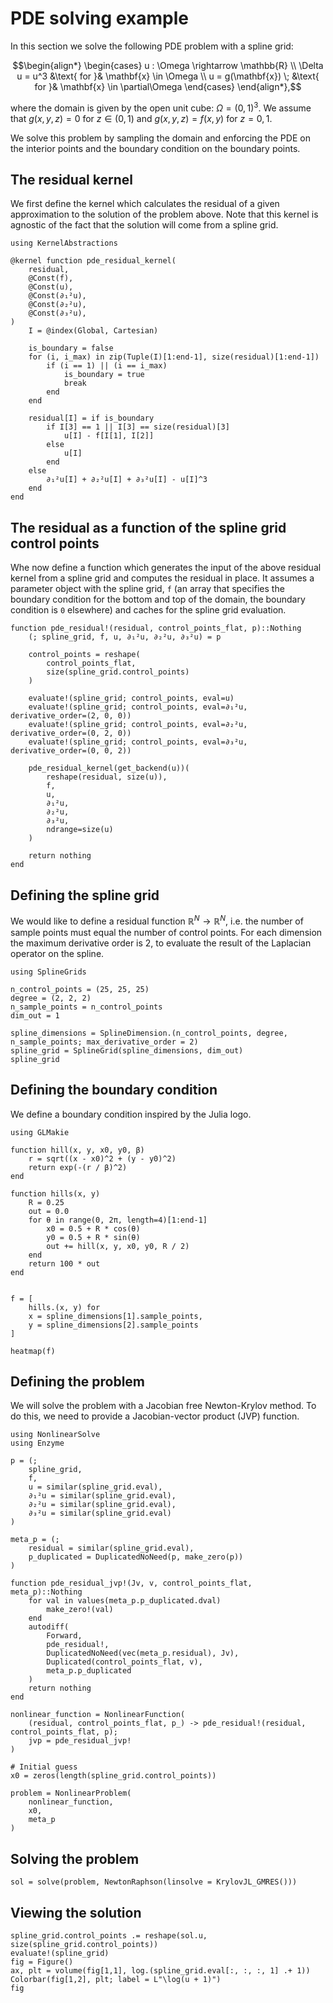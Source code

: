 # PDE solving example

In this section we solve the following PDE problem with a spline grid:

```math
\begin{align*}
\begin{cases}
    u : \Omega \rightarrow \mathbb{R} \\
    \Delta u = u^3 &\text{ for }& \mathbf{x} \in \Omega \\
    u = g(\mathbf{x}) \; &\text{ for }& \mathbf{x} \in \partial\Omega
\end{cases}
\end{align*},
```

where the domain is given by the open unit cube: $\Omega = (0,1)^3$. We assume that $g(x,y,z) = 0$ for $z \in (0,1)$ and $g(x,y,z) = f(x,y)$ for $z = 0, 1$.

We solve this problem by sampling the domain and enforcing the PDE on the interior points and the boundary condition on the boundary points. 

## The residual kernel

We first define the kernel which calculates the residual of a given approximation to the solution of the problem above. Note that this kernel is agnostic of the fact that the solution will come from a spline grid.

```@example tutorial
using KernelAbstractions

@kernel function pde_residual_kernel(
    residual,
    @Const(f),
    @Const(u),
    @Const(∂₁²u),
    @Const(∂₂²u),
    @Const(∂₃²u),
)
    I = @index(Global, Cartesian)

    is_boundary = false
    for (i, i_max) in zip(Tuple(I)[1:end-1], size(residual)[1:end-1])
        if (i == 1) || (i == i_max)
            is_boundary = true
            break
        end
    end

    residual[I] = if is_boundary
        if I[3] == 1 || I[3] == size(residual)[3]
            u[I] - f[I[1], I[2]]
        else
            u[I]
        end
    else
        ∂₁²u[I] + ∂₂²u[I] + ∂₃²u[I] - u[I]^3
    end
end
```

## The residual as a function of the spline grid control points

Whe now define a function which generates the input of the above residual kernel from a spline grid and computes the residual in place. It assumes a parameter object with the spline grid, `f` (an array that specifies the boundary condition for the bottom and top of the domain, the boundary condition is `0` elsewhere) and caches for the spline grid evaluation.

```@example tutorial
function pde_residual!(residual, control_points_flat, p)::Nothing
    (; spline_grid, f, u, ∂₁²u, ∂₂²u, ∂₃²u) = p

    control_points = reshape(
        control_points_flat,
        size(spline_grid.control_points)
    )

    evaluate!(spline_grid; control_points, eval=u)
    evaluate!(spline_grid; control_points, eval=∂₁²u, derivative_order=(2, 0, 0))
    evaluate!(spline_grid; control_points, eval=∂₂²u, derivative_order=(0, 2, 0))
    evaluate!(spline_grid; control_points, eval=∂₃²u, derivative_order=(0, 0, 2))

    pde_residual_kernel(get_backend(u))(
        reshape(residual, size(u)),
        f,
        u,
        ∂₁²u,
        ∂₂²u,
        ∂₃²u,
        ndrange=size(u)
    )

    return nothing
end
```

## Defining the spline grid

We would like to define a residual function $\mathbb{R}^N \rightarrow \mathbb{R}^N$, i.e. the number of sample points must equal the number of control points. For each dimension the maximum derivative order is 2, to evaluate the result of the Laplacian operator on the spline.

```@example tutorial
using SplineGrids

n_control_points = (25, 25, 25)
degree = (2, 2, 2)
n_sample_points = n_control_points
dim_out = 1

spline_dimensions = SplineDimension.(n_control_points, degree, n_sample_points; max_derivative_order = 2)
spline_grid = SplineGrid(spline_dimensions, dim_out)
spline_grid
```

## Defining the boundary condition

We define a boundary condition inspired by the Julia logo.

```@example tutorial
using GLMakie

function hill(x, y, x0, y0, β)
    r = sqrt((x - x0)^2 + (y - y0)^2)
    return exp(-(r / β)^2)
end

function hills(x, y)
    R = 0.25
    out = 0.0
    for θ in range(0, 2π, length=4)[1:end-1]
        x0 = 0.5 + R * cos(θ)
        y0 = 0.5 + R * sin(θ)
        out += hill(x, y, x0, y0, R / 2)
    end
    return 100 * out
end


f = [
    hills.(x, y) for
    x = spline_dimensions[1].sample_points,
    y = spline_dimensions[2].sample_points
]

heatmap(f)
```

## Defining the problem

We will solve the problem with a Jacobian free Newton-Krylov method. To do this, we need
to provide a Jacobian-vector product (JVP) function.

```@example tutorial
using NonlinearSolve
using Enzyme

p = (;
    spline_grid,
    f,
    u = similar(spline_grid.eval),
    ∂₁²u = similar(spline_grid.eval),
    ∂₂²u = similar(spline_grid.eval),
    ∂₃²u = similar(spline_grid.eval)
)

meta_p = (; 
    residual = similar(spline_grid.eval),
    p_duplicated = DuplicatedNoNeed(p, make_zero(p))
)

function pde_residual_jvp!(Jv, v, control_points_flat, meta_p)::Nothing
    for val in values(meta_p.p_duplicated.dval)
        make_zero!(val)
    end
    autodiff(
        Forward,
        pde_residual!,
        DuplicatedNoNeed(vec(meta_p.residual), Jv),
        Duplicated(control_points_flat, v),
        meta_p.p_duplicated
    )
    return nothing
end

nonlinear_function = NonlinearFunction(
    (residual, control_points_flat, p_) -> pde_residual!(residual, control_points_flat, p);
    jvp = pde_residual_jvp!
)

# Initial guess
x0 = zeros(length(spline_grid.control_points))

problem = NonlinearProblem(
    nonlinear_function,
    x0,
    meta_p
)
```

## Solving the problem

```@example tutorial
sol = solve(problem, NewtonRaphson(linsolve = KrylovJL_GMRES()))
```

## Viewing the solution

```@example tutorial
spline_grid.control_points .= reshape(sol.u, size(spline_grid.control_points))
evaluate!(spline_grid)
fig = Figure()
ax, plt = volume(fig[1,1], log.(spline_grid.eval[:, :, :, 1] .+ 1))
Colorbar(fig[1,2], plt; label = L"\log(u + 1)")
fig
```